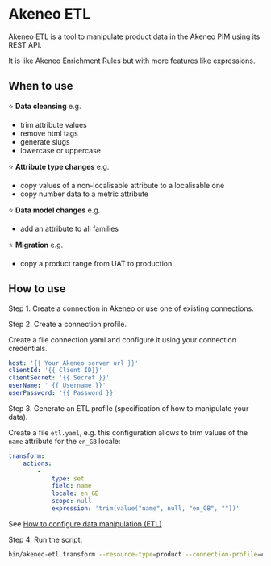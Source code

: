# Akeneo ETL

Akeneo ETL is a tool to manipulate product data in the Akeneo PIM using its REST API.

It is like Akeneo Enrichment Rules but with more features like expressions.

## When to use

:star:&nbsp;**Data cleansing** e.g. 
* trim attribute values
* remove html tags
* generate slugs
* lowercase or uppercase

:star:&nbsp;**Attribute type changes** e.g.
* copy values of a non-localisable attribute to a localisable one
* copy number data to a metric attribute

:star:&nbsp;**Data model changes** e.g.
* add an attribute to all families

:star:&nbsp;**Migration** e.g. 
* copy a product range from UAT to production  

## How to use

Step 1. Create a connection in Akeneo or use one of existing connections.

Step 2. Create a connection profile.

Create a file connection.yaml and configure it using your connection credentials.

```yaml
host: '{{ Your Akeneo server url }}'
clientId: '{{ Client ID}}'
clientSecret: '{{ Secret }}'
userName: ' {{ Username }}'
userPassword: '{{ Password }}'
```

Step 3. Generate an ETL profile (specification of how to manipulate your data).

Create a file `etl.yaml`, e.g. this configuration allows to trim values of the `name` attribute for the `en_GB` locale:

```yaml
transform:
    actions:
        -
            type: set
            field: name
            locale: en_GB
            scope: null
            expression: 'trim(value("name", null, "en_GB", ""))'
```
See [How to configure data manipulation (ETL)](docs/configure-etl.md)

Step 4. Run the script:
```bash
bin/akeneo-etl transform --resource-type=product --connection-profile=connection.yaml --etl-profile=etl.yaml
```
